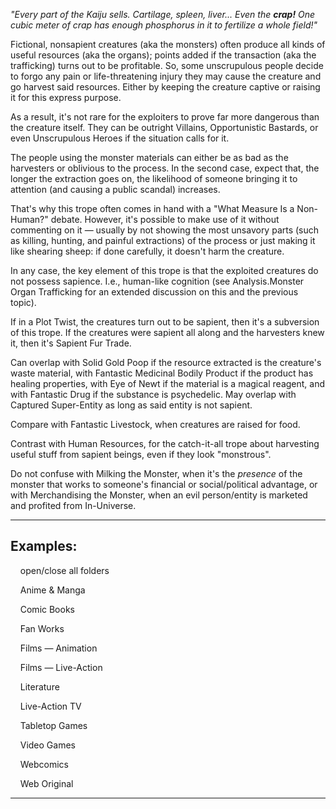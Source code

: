 _"Every part of the Kaiju sells. Cartilage, spleen, liver... Even the **crap!** One cubic meter of crap has enough phosphorus in it to fertilize a whole field!"_

Fictional, nonsapient creatures (aka the monsters) often produce all kinds of useful resources (aka the organs); points added if the transaction (aka the trafficking) turns out to be profitable. So, some unscrupulous people decide to forgo any pain or life-threatening injury they may cause the creature and go harvest said resources. Either by keeping the creature captive or raising it for this express purpose.

As a result, it's not rare for the exploiters to prove far more dangerous than the creature itself. They can be outright Villains, Opportunistic Bastards, or even Unscrupulous Heroes if the situation calls for it.

The people using the monster materials can either be as bad as the harvesters or oblivious to the process. In the second case, expect that, the longer the extraction goes on, the likelihood of someone bringing it to attention (and causing a public scandal) increases.

That's why this trope often comes in hand with a "What Measure Is a Non-Human?" debate. However, it's possible to make use of it without commenting on it — usually by not showing the most unsavory parts (such as killing, hunting, and painful extractions) of the process or just making it like shearing sheep: if done carefully, it doesn't harm the creature.

In any case, the key element of this trope is that the exploited creatures do not possess sapience. I.e., human-like cognition (see Analysis.Monster Organ Trafficking for an extended discussion on this and the previous topic).

If in a Plot Twist, the creatures turn out to be sapient, then it's a subversion of this trope. If the creatures were sapient all along and the harvesters knew it, then it's Sapient Fur Trade.

Can overlap with Solid Gold Poop if the resource extracted is the creature's waste material, with Fantastic Medicinal Bodily Product if the product has healing properties, with Eye of Newt if the material is a magical reagent, and with Fantastic Drug if the substance is psychedelic. May overlap with Captured Super-Entity as long as said entity is not sapient.

Compare with Fantastic Livestock, when creatures are raised for food.

Contrast with Human Resources, for the catch-it-all trope about harvesting useful stuff from sapient beings, even if they look "monstrous".

Do not confuse with Milking the Monster, when it's the _presence_ of the monster that works to someone's financial or social/political advantage, or with Merchandising the Monster, when an evil person/entity is marketed and profited from In-Universe.

___

## Examples:

    open/close all folders 

    Anime & Manga 

    Comic Books 

    Fan Works 

    Films — Animation 

    Films — Live-Action 

    Literature 

    Live-Action TV 

    Tabletop Games 

    Video Games 

    Webcomics 

    Web Original 

___